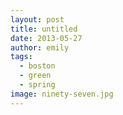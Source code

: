 ```yaml
---
layout: post
title: untitled
date: 2013-05-27
author: emily
tags:
  - boston
  - green
  - spring
image: ninety-seven.jpg
---
```

